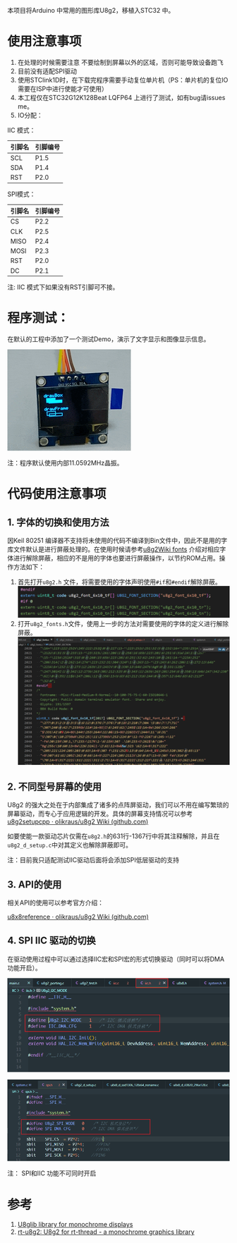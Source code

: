 本项目将Arduino 中常用的图形库U8g2，移植入STC32 中。

# 使用注意事项

1. 在处理的时候需要注意 不要绘制到屏幕以外的区域，否则可能导致设备跑飞
2. 目前没有适配SPI驱动
3. 使用STClink1D时，在下载完程序需要手动复位单片机（PS：单片机的复位IO 需要在ISP中进行使能才可使用）
4. 本工程仅在STC32G12K128Beat LQFP64 上进行了测试，如有bug请issues me。
5. IO分配：

IIC 模式：

| 引脚名 | 引脚编号 |
| ------ | -------- |
| SCL    | P1.5     |
| SDA    | P1.4     |
| RST    | P2.0     |

SPI模式：

| 引脚名 | 引脚编号 |
| ------ | -------- |
| CS     | P2.2     |
| CLK    | P2.5     |
| MISO   | P2.4     |
| MOSI   | P2.3     |
| RST    | P2.0     |
| DC     | P2.1     |

注: IIC 模式下如果没有RST引脚可不接。

# 程序测试：

在默认的工程中添加了一个测试Demo，演示了文字显示和图像显示信息。

![img](Images/graphic_test.gif)

注：程序默认使用内部11.0592MHz晶振。

# 代码使用注意事项

## 1. 字体的切换和使用方法

因Keil 80251 编译器不支持将未使用的代码不编译到Bin文件中，因此不是用的字库文件默认是进行屏蔽处理的。在使用时候请参考[u8g2Wiki fonts](https://github.com/olikraus/u8g2/wiki/fntlist8x8) 介绍对相应字体进行解除屏蔽，相应的不是用的字体也要进行屏蔽操作，以节约ROM占用。操作方法如下：
1. 首先打开`u8g2.h` 文件，将需要使用的字体声明使用`#if`和`#endif`解除屏蔽。
![image-20220806210942809](Images/font_set1.png)
2. 打开`u8g2_fonts.h`文件，使用上一步的方法对需要使用的字体的定义进行解除屏蔽。
![image-20220806213500158](Images/font_set2.png)

## 2. 不同型号屏幕的使用

U8g2 的强大之处在于内部集成了诸多的点阵屏驱动，我们可以不用在编写繁琐的屏幕驱动，而专心于应用逻辑的开发。具体的屏幕支持情况可以参考[u8g2setupcpp · olikraus/u8g2 Wiki (github.com)](https://github.com/olikraus/u8g2/wiki/u8g2setupcpp#st7920-128x64)

如要使能一款驱动芯片仅需在`u8g2.h`的631行-1367行中将其注释解除，并且在`u8g2_d_setup.c`中对其定义也解除屏蔽即可。

注：目前我只适配测试IIC驱动后面将会添加SPI低层驱动的支持

## 3. API的使用

相关API的使用可以参考官方介绍：

[u8x8reference · olikraus/u8g2 Wiki (github.com)](https://github.com/olikraus/u8g2/wiki/u8x8reference)

## 4. SPI IIC 驱动的切换

在驱动使用过程中可以通过选择IIC宏和SPI宏的形式切换驱动（同时可以将DMA功能开启）。

![image-20220821172903653](Images/define_set.png)

![image-20220821173005194](Images/define2_set.png)

注： SPI和IIC 功能不可同时开启

# 参考

1. [U8glib library for monochrome displays](https://github.com/olikraus/u8g2)
2. [rt-u8g2: U8g2 for rt-thread - a monochrome graphics library](https://github.com/wuhanstudio/rt-u8g2)
